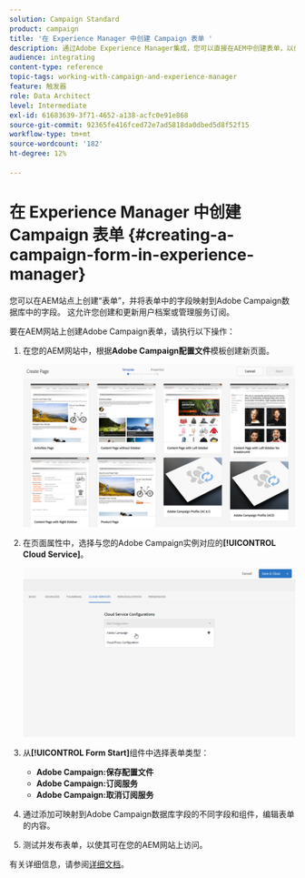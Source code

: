 ```yaml
---
solution: Campaign Standard
product: campaign
title: '在 Experience Manager 中创建 Campaign 表单 '
description: 通过Adobe Experience Manager集成，您可以直接在AEM中创建表单，以创建和更新用户档案或管理订阅。
audience: integrating
content-type: reference
topic-tags: working-with-campaign-and-experience-manager
feature: 触发器
role: Data Architect
level: Intermediate
exl-id: 61683639-3f71-4652-a138-acfc0e91e868
source-git-commit: 92365fe416fced72e7ad5818da0dbed5d8f52f15
workflow-type: tm+mt
source-wordcount: '182'
ht-degree: 12%

---
```


# 在 Experience Manager 中创建 Campaign 表单 {#creating-a-campaign-form-in-experience-manager}

您可以在AEM站点上创建“表单”，并将表单中的字段映射到Adobe Campaign数据库中的字段。 这允许您创建和更新用户档案或管理服务订阅。

要在AEM网站上创建Adobe Campaign表单，请执行以下操作：

1. 在您的AEM网站中，根据&#x200B;**Adobe Campaign配置文件**&#x200B;模板创建新页面。

   ![](assets/aem_content_forms.png)

1. 在页面属性中，选择与您的Adobe Campaign实例对应的&#x200B;**[!UICONTROL Cloud Service]**。

   ![](assets/aem_content_forms_2.png)

1. 从&#x200B;**[!UICONTROL Form Start]**&#x200B;组件中选择表单类型：

   * **Adobe Campaign:保存配置文件**
   * **Adobe Campaign:订阅服务**
   * **Adobe Campaign:取消订阅服务**

1. 通过添加可映射到Adobe Campaign数据库字段的不同字段和组件，编辑表单的内容。
1. 测试并发布表单，以使其可在您的AEM网站上访问。

有关详细信息，请参阅[详细文档](https://experienceleague.adobe.com/docs/experience-manager-65/authoring/aem-adobe-campaign/adobe-campaign-forms.html)。

